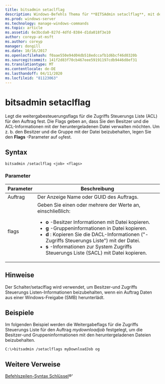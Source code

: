 ```yaml
---
title: bitsadmin setaclflag
description: Windows-Befehls Thema für **BITSAdmin setaclflag**, mit dem die Zugriffs Steuerungs Listen-Weitergabeflags festgelegt werden.
ms.prod: windows-server
ms.technology: manage-windows-commands
ms.topic: article
ms.assetid: 6e3bcda0-827d-4dfd-8384-d1da018f3e10
author: coreyp-at-msft
ms.author: coreyp
manager: dongill
ms.date: 10/16/2017
ms.openlocfilehash: f0aae550e94d04db518edccafb1d6bcf46d0320b
ms.sourcegitcommit: 141f2d83f70cb467eee59191197cdb9446d8ef31
ms.translationtype: MT
ms.contentlocale: de-DE
ms.lasthandoff: 04/11/2020
ms.locfileid: "81123063"
---
```

# <a name="bitsadmin-setaclflag"></a>bitsadmin setaclflag

Legt die weitergabesteuerungsflags für die Zugriffs Steuerungs Liste (ACL) für den Auftrag fest. Die Flags geben an, dass Sie den Besitzer und die ACL-Informationen mit der heruntergeladenen Datei verwalten möchten. Um z. b. den Besitzer und die Gruppe mit der Datei beizubehalten, legen Sie den **Flags** -Parameter auf `og`fest.

## <a name="syntax"></a>Syntax

```
bitsadmin /setaclflag <job> <flags>
```

### <a name="parameters"></a>Parameter

| Parameter | Beschreibung |
| --------- | ----------- |
| Auftrag | Der Anzeige Name oder GUID des Auftrags. |
| flags | Geben Sie einen oder mehrere der Werte an, einschließlich:<ul><li>**o** -Besitzer Informationen mit Datei kopieren.</li><li>**g** -Gruppeninformationen in Datei kopieren.</li><li>**d** : Kopieren Sie die DACL-Informationen ("-Zugriffs Steuerungs Liste") mit der Datei.</li><li>**s** -Informationen zur System Zugriffs Steuerungs Liste (SACL) mit Datei kopieren.</li></ul> |

## <a name="remarks"></a>Hinweise

Der Schalter/setaclflag wird verwendet, um Besitzer-und Zugriffs Steuerungs Listen-Informationen beizubehalten, wenn ein Auftrag Daten aus einer Windows-Freigabe (SMB) herunterlädt.

## <a name="examples"></a>Beispiele

Im folgenden Beispiel werden die Weitergabeflags für die Zugriffs Steuerungs Liste für den Auftrag *mydownloadjob* festgelegt, um die Besitzer-und Gruppeninformationen mit den heruntergeladenen Dateien beizubehalten.

```
C:\>bitsadmin /setaclflags myDownloadJob og
```

## <a name="additional-references"></a>Weitere Verweise

[Befehlszeilen-Syntax Schlüssel](command-line-syntax-key.md)&reg;'    